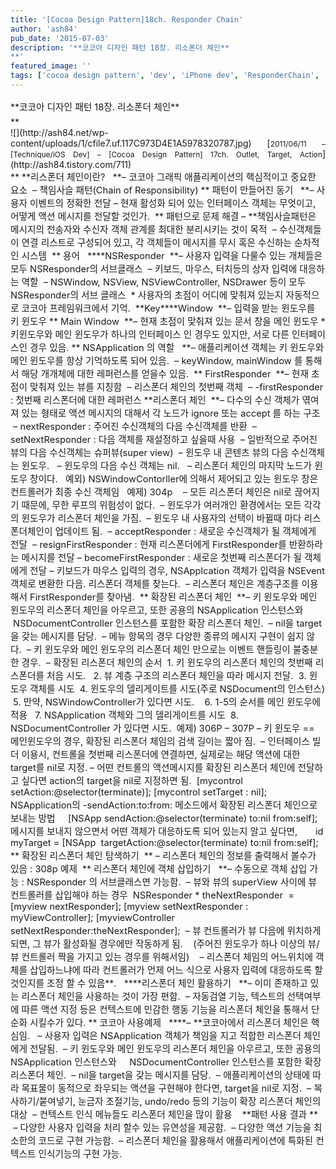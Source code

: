 ```yaml
---
title: '[Cocoa Design Pattern]18ch. Responder Chain'
author: 'ash84'
pub_date: '2015-07-03'
description: '**코코아 디자인 패턴 18장. 리소폰더 체인**
**'
featured_image: ''
tags: ['cocoa design pattern', 'dev', 'iPhone dev', 'ResponderChain', '리스폰더 체인', '코코아 디자인 패턴']
---
```



<div style="text-align: justify; line-height: 2; ">**<span style="font-size: 11pt; ">코코아 디자인 패턴 18장. 리소폰더 체인</span>**</div><span style="font-size: 11pt; ">  
</span>**<div style="text-align: justify;"></div><div style="text-align: justify;"><span style="font-size: 11pt; ">  
</span>

<span style="font-size: 11pt; ">  
</span>![](http://ash84.net/wp-content/uploads/1/cfile7.uf.117C973D4E1A5978320787.jpg)  
<span style="font-size: 11pt; ">  
</span>  
<span style="font-size: 11pt; ">  
</span>  
<span style="font-size: 9pt; ">  
</span>[<span style="font-size: 9pt; ">2011/06/11 – [Technique/iOS Dev] – [Cocoa Design Pattern] 17ch. Outlet, Target, Action</span>](http://ash84.tistory.com/711)  
<span style="font-size: 11pt; ">  
</span>

<span style="font-size: 11pt; ">  
</span>

</div>**

<span style="font-size: 11pt; ">  
</span>**<span style="font-size: 11pt; ">리스폰더 체인이란? </span>  
<span style="font-size: 11pt; ">  
</span>  
<span style="font-size: 11pt; ">  
  </span>**<span style="font-size: 11pt; ">– 코코아 그래픽 애플리케이션의 핵심적이고 중요한 요소</span>  
<span style="font-size: 11pt; ">  
  – 책임사슬 패턴(Chain of Responsibility)</span>  
<span style="font-size: 11pt; ">  
</span>**  
<span style="font-size: 11pt; ">  
 패턴이 만들어진 동기 </span>  
<span style="font-size: 11pt; ">  
</span>  
<span style="font-size: 11pt; ">  
  </span>**<span style="font-size: 11pt; ">– 사용자 이벤트의 정확한 전달</span>  
<span style="font-size: 11pt; ">  
 – 현재 활성화 되어 있는 인터페이스 객체는 무엇이고, 어떻게 액션 메시지를 전달할 것인가. </span>  
<span style="font-size: 11pt; ">  
</span>**  
<span style="font-size: 11pt; ">  
 패턴으로 문제 해결</span>  
<span style="font-size: 11pt; ">  
</span>  
<span style="font-size: 11pt; ">  
 – </span>**<span style="font-size: 11pt; ">책임사슬패턴은 메시지의 전송자와 수신자 객체 관계를 최대한 분리시키는 것이 목적 </span>  
<span style="font-size: 11pt; ">  
 – 수신객체들이 연결 리스트로 구성되어 있고, 각 객체들이 메시지를 무시 혹은 수신하는 순차적인 시스템 </span>  
<span style="font-size: 11pt; ">  
</span>**  
<span style="font-size: 11pt; ">  
 용어 </span>  
<span style="font-size: 11pt; ">  
</span>  
<span style="font-size: 11pt; ">  
  </span>****<span style="font-size: 11pt; ">NSResponder</span>  
<span style="font-size: 11pt; ">  
  </span>**<span style="font-size: 11pt; ">– 사용자 입력을 다룰수 있는 개체들은 모두 NSResponder의 서브클래스</span>  
<span style="font-size: 11pt; ">  
  – 키보드, 마우스, 터치등의 상자 입력에 대응하는 역할</span>  
<span style="font-size: 11pt; ">  
  – NSWindow, NSView, NSViewController, NSDrawer 등이 모두 NSResponder의 서브 클래스</span>  
<span style="font-size: 11pt; ">  
</span>  
<span style="font-size: 11pt; ">  
  * 사용자의 초점이 어디에 맞춰져 있는지 자동적으로 코코아 프레임워크에서 기억.</span>  
<span style="font-size: 11pt; ">  
</span>  
<span style="font-size: 11pt; ">  
  </span>**<span style="font-size: 11pt; ">Key</span>**<span style="font-size: 11pt; "></span>**<span style="font-size: 11pt; ">Window</span>  
<span style="font-size: 11pt; ">  
  </span>**<span style="font-size: 11pt; ">– 입력을 받는 윈도우를 키 윈도우</span>  
<span style="font-size: 11pt; ">  
</span>**  
<span style="font-size: 11pt; ">  
 Main Window</span>  
<span style="font-size: 11pt; ">  
  </span>**<span style="font-size: 11pt; ">– 현재 초점이 맞춰져 있는 문서 창을 메인 윈도우</span>  
<span style="font-size: 11pt; ">  
</span>  
<span style="font-size: 11pt; ">  
 * 키윈도우와 메인 윈도우가 하나의 인터페이스 인 경우도 있지만, 서로 다른 인터페이스인 경우 있음. </span>  
<span style="font-size: 11pt; ">  
</span>**  
<span style="font-size: 11pt; ">  
 NSApplication 의 역할 </span>  
<span style="font-size: 11pt; ">  
</span>  
<span style="font-size: 11pt; ">  
  </span>**<span style="font-size: 11pt; ">– 애플리케이션 객체는 키 윈도우와 메인 윈도우를 항상 기억하도록 되어 있음.</span>  
<span style="font-size: 11pt; ">  
  – keyWindow, mainWindow 를 통해서 해당 개개체에 대한 레퍼런스를 얻을수 있음. </span>  
<span style="font-size: 11pt; ">  
</span>**  
<span style="font-size: 11pt; ">  
 FirstResponder</span>  
<span style="font-size: 11pt; ">  
  </span>**<span style="font-size: 11pt; ">– 현재 초점이 맞춰져 있는 뷰를 지칭함</span>  
<span style="font-size: 11pt; ">  
  – 리스폰더 체인의 첫번째 객체</span>  
<span style="font-size: 11pt; ">  
  – -firstResponder : 첫번째 리스폰더에 대한 레퍼런스 </span>**<span style="font-size: 11pt; ">리스폰더 체인</span>  
<span style="font-size: 11pt; ">  
  </span>**<span style="font-size: 11pt; ">– 다수의 수신 객체가 엮여져 있는 형태로 액션 메시지의 대해서 각 노드가 ignore 또는 accept 를 하는 구조</span>  
<span style="font-size: 11pt; ">  
  – nextResponder : 주어진 수신객체의 다음 수신객체를 반환</span>  
<span style="font-size: 11pt; ">  
  – setNextResponder : 다음 객체를 재설정하고 싶을때 사용</span>  
<span style="font-size: 11pt; ">  
</span>  
<span style="font-size: 11pt; ">  
  – 일반적으로 주어진 뷰의 다음 수신객체는 슈퍼뷰(super view)</span>  
<span style="font-size: 11pt; ">  
  – 윈도우 내 콘텐츠 뷰의 다음 수신객체는 윈도우. </span>  
<span style="font-size: 11pt; ">  
  – 윈도우의 다음 수신 객체는 nil. </span>  
<span style="font-size: 11pt; ">  
  – 리스폰더 체인의 마지막 노드가 윈도우 창이다. </span>  
<span style="font-size: 11pt; ">  
</span>  
<span style="font-size: 11pt; ">  
  예외) NSWindowContorller에 의해서 제어되고 있는 윈도우 창은 컨트롤러가 최종 수신 객체임 </span>  
<span style="font-size: 11pt; ">  
  예제) 304p</span>  
<span style="font-size: 11pt; ">  
  </span>  
<span style="font-size: 11pt; ">  
  – 모든 리스폰더 체인은 nil로 끊어지기 때문에, 무한 루프의 위험성이 없다.</span>  
<span style="font-size: 11pt; ">  
  – 윈도우가 여러개인 환경에서는 모든 각각의 윈도우가 리스폰더 체인을 가짐.</span>  
<span style="font-size: 11pt; ">  
  – 윈도우 내 사용자의 선택이 바뀔때 마다 리스폰더체인이 업데이트 됨.</span>  
<span style="font-size: 11pt; ">  
</span>  
<span style="font-size: 11pt; ">  
  – acceptResponder : 새로운 수신객체가 될 객체에게 전달</span>  
<span style="font-size: 11pt; ">  
  – resignFirstResponder : 현재 리스폰더에게 FirstResponder를 반환하라는 메시지를 전달</span>  
<span style="font-size: 11pt; ">  
 – becomeFirstResponder : 새로운 첫번째 리스폰더가 될 객체에게 전달 – 키보드가 마우스 입력의 경우,</span>  
<span style="font-size: 11pt; ">  
</span>  
<span style="font-size: 11pt; ">  
 NSApplcation 객체가 입력을 NSEvent 객체로 변환한 다음. 리스폰더 객체를 찾는다.</span>  
<span style="font-size: 11pt; ">  
  – 리스폰더 체인은 계층구조를 이용해서 FirstResponder를 찾아냄. </span>  
<span style="font-size: 11pt; ">  
</span>**  
<span style="font-size: 11pt; ">  
</span>  
<span style="font-size: 11pt; ">  
 확장된 리스폰더 체인</span>  
<span style="font-size: 11pt; ">  
</span>  
<span style="font-size: 11pt; ">  
  </span>**<span style="font-size: 11pt; ">– 키 윈도우와 메인 윈도우의 리스폰더 체인을 아우르고, 또한 공용의 NSApplication 인스턴스와 </span>  
<span style="font-size: 11pt; ">  
    NSDocumentController 인스턴스를 포함한 확장 리스폰더 체인.</span>  
<span style="font-size: 11pt; ">  
</span>  
<span style="font-size: 11pt; ">  
  – nil을 target을 갖는 메시지를 담당.</span>  
<span style="font-size: 11pt; ">  
  – 메뉴 항목의 경우 다양한 종류의 메시지 구현이 쉽지 않다.</span>  
<span style="font-size: 11pt; ">  
  – 키 윈도우와 메인 윈도우의 리스폰더 체인 만으로는 이벤트 핸들링이 불충분한 경우.</span>  
<span style="font-size: 11pt; ">  
  – 확장된 리스폰더 체인의 순서</span>  
<span style="font-size: 11pt; ">  
</span>  
<span style="font-size: 11pt; ">  
  1. 키 윈도우의 리스폰더 체인의 첫번째 리스폰더를 처음 시도. </span>  
<span style="font-size: 11pt; ">  
  2. 뷰 계층 구조의 리스폰더 체인을 따라 메시지 전달.</span>  
<span style="font-size: 11pt; ">  
  3. 윈도우 객체를 시도</span>  
<span style="font-size: 11pt; ">  
  4. 윈도우의 델리게이트를 시도(주로 NSDocument의 인스턴스)</span>  
<span style="font-size: 11pt; ">  
  5. 만약, NSWindowController가 있다면 시도.  </span>  
<span style="font-size: 11pt; ">  
  6. 1-5의 순서를 메인 윈도우에 적용 </span>  
<span style="font-size: 11pt; ">  
  7. NSApplication 객체와 그의 델리게이트를 시도</span>  
<span style="font-size: 11pt; ">  
  8. NSDocumentController 가 있다면 시도. </span>  
<span style="font-size: 11pt; ">  
</span>  
<span style="font-size: 11pt; ">  
 예제) 306P – 307P</span>  
<span style="font-size: 11pt; ">  
</span>  
<span style="font-size: 11pt; ">  
 – 키 윈도우 == 메인윈도우의 경우, 확장된 리스폰더 체임의 검색 길이는 짧아 짐. </span>  
<span style="font-size: 11pt; ">  
 – 인터페이스 빌더 이용시, 컨트롤을 첫번째 리스폰더에 연결하면, 실제로는 해당 액션에 대한 target를 nil로 지정.</span>  
<span style="font-size: 11pt; ">  
 – 어떤 컨트롤의 액션메시지를 확장된 리스폰더 체인에 전달하고 싶다면 action의 target을 nil로 지정하면 됨. </span>  
<span style="font-size: 11pt; ">  
</span>  
<span style="font-size: 11pt; ">  
 [mycontrol setAction:@selector(terminate)];</span>  
<span style="font-size: 11pt; ">  
 [mycontrol setTarget : nil];</span>  
<span style="font-size: 11pt; ">  
</span>  
<span style="font-size: 11pt; ">  
 NSApplication의 -sendAction:to:from: 메소드에서 확장된 리스폰더 체인으로 보내는 방법 </span>  
<span style="font-size: 11pt; ">  
</span>  
<span style="font-size: 11pt; ">  
    [NSApp sendAction:@selector(terminate) to:nil from:self];</span>  
<span style="font-size: 11pt; ">  
</span>  
<span style="font-size: 11pt; ">  
 메시지를 보내지 않으면서 어떤 객체가 대응하도록 되어 있는지 알고 싶다면, </span>  
<span style="font-size: 11pt; ">  
</span>  
<span style="font-size: 11pt; ">  
      id myTarget = [NSApp  targetAction:@selector(terminate) to:nil from:self];</span>  
<span style="font-size: 11pt; ">  
</span>**  
<span style="font-size: 11pt; ">  
 확장된 리스폰더 체인 탐색하기</span>  
<span style="font-size: 11pt; ">  
  </span>**<span style="font-size: 11pt; "> – 리스폰더 체인의 정보를 출력해서 볼수가 있음 : 308p 예제 </span>  
<span style="font-size: 11pt; ">  
</span>**  
<span style="font-size: 11pt; ">  
</span>  
<span style="font-size: 11pt; ">  
 리스폰더 체인에 객체 삽입하기 </span>  
<span style="font-size: 11pt; ">  
</span>  
<span style="font-size: 11pt; ">  
  </span>**<span style="font-size: 11pt; ">– 수동으로 객체 삽입 가능 : NSResponder 의 서브클래스면 가능함.</span>  
<span style="font-size: 11pt; ">  
  – 뷰와 뷰의 superView 사이에 뷰 컨트롤러를 삽입해야 하는 경우</span>  
<span style="font-size: 11pt; ">  
</span>  
<span style="font-size: 11pt; ">  
  NSResponder * theNextResponder  = [myview nextResponder];</span>  
<span style="font-size: 11pt; ">  
 [myview setNextResponder : myViewController];</span>  
<span style="font-size: 11pt; ">  
 [myviewController setNextResponder:theNextResponder];</span>  
<span style="font-size: 11pt; ">  
</span>  
<span style="font-size: 11pt; ">  
  – 뷰 컨트롤러가 뷰 다음에 위치하게 되면, 그 뷰가 활성화될 경우에만 작동하게 됨. </span>  
<span style="font-size: 11pt; ">  
   (주어진 윈도우가 하나 이상의 뷰/뷰 컨트롤러 짝을 가지고 있는 경우를 위해서임)</span>  
<span style="font-size: 11pt; ">  
  </span>  
<span style="font-size: 11pt; ">  
  – 리스폰더 체임의 어느위치에 객체를 삽입하느냐에 따라 컨트롤러가 언제 어느 식으로 사용자 입력에 대응하도록 할 것인지를 조정 할 수 있음</span>**<span style="font-size: 11pt; ">. </span>  
<span style="font-size: 11pt; ">  
</span>  
<span style="font-size: 11pt; ">  
</span>  
<span style="font-size: 11pt; ">  
  </span>****<span style="font-size: 11pt; ">리스폰더 체인 활용하기 </span>  
<span style="font-size: 11pt; ">  
</span>  
<span style="font-size: 11pt; ">  
  </span>**<span style="font-size: 11pt; ">– 이미 존재하고 있는 리스폰더 체인을 사용하는 것이 가장 편함. </span>  
<span style="font-size: 11pt; ">  
 – 자동검열 기능, 텍스트의 선택여부에 따른 액션 지정 등은 컨텍스트에 민감한 행동 기능을 리스폰더 체인을 통해서 단순화 시킬수가 있다. </span>  
<span style="font-size: 11pt; ">  
</span>**  
<span style="font-size: 11pt; ">  
 코코아 사용예제 </span>  
<span style="font-size: 11pt; ">  
</span>  
<span style="font-size: 11pt; ">  
  </span>****<span style="font-size: 11pt; ">– </span>**<span style="font-size: 11pt; ">코코아에서 리스폰더 체인은 핵심임. </span>  
<span style="font-size: 11pt; ">  
  – 사용자 입력은 NSApplication 객체가 책임을 지고 적합한 리스폰더 체인에게 전달됨.</span>  
<span style="font-size: 11pt; ">  
  – 키 윈도우와 메인 윈도우의 리스폰더 체인을 아우르고, 또한 공용의 NSApplication 인스턴스와 </span>  
<span style="font-size: 11pt; ">  
     NSDocumentController 인스턴스를 포함한 확장 리스폰더 체인.</span>  
<span style="font-size: 11pt; ">  
</span>  
<span style="font-size: 11pt; ">  
  – nil을 target을 갖는 메시지를 담당.</span>  
<span style="font-size: 11pt; ">  
  – 애플리케이션의 상태에 따라 목표물이 동적으로 좌우되는 액션을 구현해야 한다면, target을 nil로 지정.</span>  
<span style="font-size: 11pt; ">  
  – 복사하기/붙여넣기, 눈금자 조절기능, undo/redo 등의 기능이 확장 리스폰더 체인의 대상</span>  
<span style="font-size: 11pt; ">  
  – 컨텍스트 인식 메뉴들도 리스폰더 체인을 많이 활용  </span>  
<span style="font-size: 11pt; ">  
</span>  
<span style="font-size: 11pt; ">  
</span>  
<span style="font-size: 11pt; ">  
  </span>**<span style="font-size: 11pt; ">패턴 사용 결과 </span>**  
<span style="font-size: 11pt; ">  
</span>  
<span style="font-size: 11pt; ">  
  – 다양한 사용자 입력을 처리 할수 있는 유연성을 제공함.</span>  
<span style="font-size: 11pt; ">  
  – 다양한 액션 기능을 최소한의 코드로 구현 가능함.</span>  
<span style="font-size: 11pt; ">  
  – 리스폰더 체인을 활용해서 애플리케이션에 특화된 컨텍스트 인식기능의 구현 가능.  </span>



